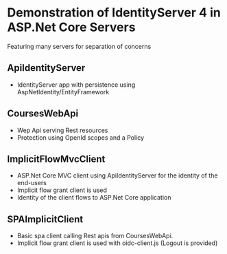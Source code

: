 # Demonstration of IdentityServer 4 in ASP.Net Core Servers

Featuring many servers for separation of concerns
	
## ApiIdentityServer 
	
 - IdentityServer app with persistence using AspNetIdentity/EntityFramework

## CoursesWebApi 
	
 - Wep Api serving Rest resources
 - Protection using OpenId scopes and a Policy

## ImplicitFlowMvcClient

 - ASP.Net Core MVC client using ApiIdentityServer for the identity of the end-users
 - Implicit flow grant client is used
 - Identity of the client flows to ASP.Net Core application

## SPAImplicitClient

 - Basic spa client calling Rest apis from CoursesWebApi.
 - Implicit flow grant client is used with oidc-client.js (Logout is provided)
 




